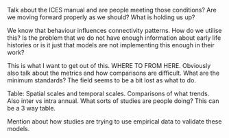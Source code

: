 Talk about the ICES manual and are people meeting those conditions? Are we moving forward properly as we should? What is holding us up? 

We know that behaviour influences connectivity patterns. How do we utilise this? Is the problem that we do not have enough information about early life histories or is it just that models are not implementing this enough in their work? 

This is what I want to get out of this. WHERE TO FROM HERE. Obviously also talk about the metrics and how comparisons are difficult. What are the minimum standards? The field seems to be a bit lost as what to do. 

Table: Spatial scales and temporal scales. Comparisons of what trends. Also inter vs intra annual. What sorts of studies are people doing? This can be a 3 way table. 

Mention about how studies are trying to use empirical data to validate these models. 